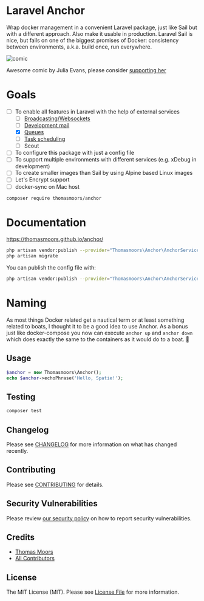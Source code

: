 # Laravel Anchor

Wrap docker management in a convenient Laravel package, just like Sail but with a different approach. Also make it usable in production. Laravel Sail is nice, but fails on one of the biggest promises of Docker: consistency between environments, a.k.a. build once, run everywhere. 

![comic]([https://wizardzines.com/comics/why-containers/why-containers.png](https://wizardzines.com/images/uploads/why-containers.png) "Why containers")

Awesome comic by Julia Evans, please consider [supporting her](https://wizardzines.com/zines/containers/)


# Goals

- [ ] To enable all features in Laravel with the help of external services
  - [ ] [Broadcasting/Websockets](https://github.com/beyondcode/laravel-websockets)
  - [ ] [Development mail](https://github.com/mailhog/MailHog)
  - [x] [Queues](https://redis.io/)
  - [ ] [Task scheduling](https://hub.docker.com/r/willfarrell/crontab)
  - [ ] Scout
- [ ] To configure this package with just a config file
- [ ] To support multiple environments with different services (e.g. xDebug in development)
- [ ] To create smaller images than Sail by using Alpine based Linux images
- [ ] Let's Encrypt support
- [ ] docker-sync on Mac host

```bash
composer require thomasmoors/anchor
```

# Documentation

https://thomasmoors.github.io/anchor/
```bash
php artisan vendor:publish --provider="Thomasmoors\Anchor\AnchorServiceProvider" --tag="anchor-migrations"
php artisan migrate
```

You can publish the config file with:
```bash
php artisan vendor:publish --provider="Thomasmoors\Anchor\AnchorServiceProvider" --tag="anchor-config"
```


# Naming

As most things Docker related get a nautical term or at least something related to boats, I thought it to be a good idea to use Anchor. As a bonus just like docker-compose you now can execute `anchor up` and `anchor down` which does exactly the same to the containers as it would do to a boat. 🙂
## Usage

```php
$anchor = new Thomasmoors\Anchor();
echo $anchor->echoPhrase('Hello, Spatie!');
```

## Testing

```bash
composer test
```

## Changelog

Please see [CHANGELOG](CHANGELOG.md) for more information on what has changed recently.

## Contributing

Please see [CONTRIBUTING](.github/CONTRIBUTING.md) for details.

## Security Vulnerabilities

Please review [our security policy](../../security/policy) on how to report security vulnerabilities.

## Credits

- [Thomas Moors](https://github.com/thomasmoors)
- [All Contributors](../../contributors)

## License

The MIT License (MIT). Please see [License File](LICENSE.md) for more information.
